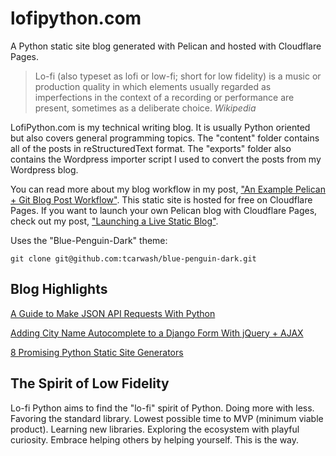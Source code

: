 # lofipython.com
A Python static site blog generated with Pelican and hosted with Cloudflare Pages.

> Lo-fi (also typeset as lofi or low-fi; short for low fidelity) is a music or production quality in which elements usually regarded as imperfections in the context of a recording or performance are present, sometimes as a deliberate choice. *Wikipedia*

LofiPython.com is my technical writing blog. It is usually Python oriented but also covers general programming topics. The "content" folder contains all of the posts in reStructuredText format. The "exports" folder also contains the Wordpress importer script I used to convert the posts from my Wordpress blog.

You can read more about my blog workflow in my post, ["An Example Pelican + Git Blog Post Workflow"](https://lofipython.com/an-example-pelican-git-blog-post-workflow). 
This static site is hosted for free on Cloudflare Pages. If you want to launch your own Pelican blog with Cloudflare Pages, check out my post, ["Launching a Live Static Blog"](https://lofipython.com/launching-a-live-static-blog-via-pelican-github-and-cloudflare-pages).

Uses the "Blue-Penguin-Dark" theme: 

```git clone git@github.com:tcarwash/blue-penguin-dark.git```


## Blog Highlights

[A Guide to Make JSON API Requests With Python](https://lofipython.com/how-to-make-json-requests-with-python)

[Adding City Name Autocomplete to a Django Form With jQuery + AJAX](https://lofipython.com/adding-city-name-autocomplete-to-a-django-form-with-jquery-ajax)

[8 Promising Python Static Site Generators](https://lofipython.com/a-brief-summary-of-promising-python-static-site-generators)

## The Spirit of Low Fidelity

Lo-fi Python aims to find the "lo-fi" spirit of Python. 
Doing more with less. Favoring the standard library. 
Lowest possible time to MVP (minimum viable product).
Learning new libraries. Exploring the ecosystem with playful curiosity.
Embrace helping others by helping yourself. This is the way.


